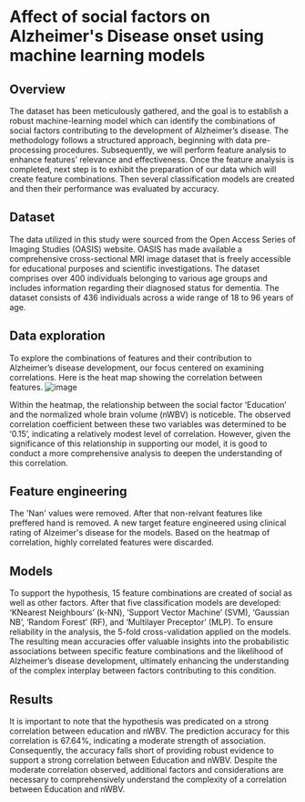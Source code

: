 # Affect of social factors on Alzheimer's Disease onset using machine learning models



## Overview
The dataset has been meticulously gathered, and the goal is to establish a
robust machine-learning model which can identify the combinations of social
factors contributing to the development of Alzheimer’s disease. The methodology
follows a structured approach, beginning with data pre-processing procedures.
Subsequently, we will perform feature analysis to enhance features’ relevance
and effectiveness. Once the feature analysis is completed, next step is to exhibit the
preparation of our data which will create feature combinations. Then several classification models are created and then 
their performance was evaluated by accuracy.
## Dataset
The data utilized in this study were sourced from the Open Access Series of
Imaging Studies (OASIS) website. OASIS has made available a comprehensive
cross-sectional MRI image dataset that is freely accessible for educational
purposes and scientific investigations. The dataset comprises over 400 individuals
belonging to various age groups and includes information regarding their
diagnosed status for dementia. The dataset consists of 436 individuals across
a wide range of 18 to 96 years of age.

## Data exploration
To explore the combinations of features and their contribution to Alzheimer’s
disease development, our focus centered on examining correlations. Here is the heat map showing the correlation between features.
![image](https://github.com/user-attachments/assets/8a22ca68-4fec-4016-8cb3-c2927ce8a5f7)

Within the heatmap, the relationship between the social factor ‘Education’ and the normalized whole
brain volume (nWBV) is noticeble. The observed correlation coefficient between these two
variables was determined to be ‘0.15’, indicating a relatively modest level of
correlation. However, given the significance of this relationship in supporting
our model, it is good to conduct a more comprehensive analysis to deepen the
understanding of this correlation. 
## Feature engineering
The 'Nan' values were removed. After that non-relvant features like preffered hand is removed.
A new target feature engineered using clinical rating of Alzeimer's disease for the models. Based on the heatmap of correlation, highly correlated features were discarded. 
## Models
To support the hypothesis, 15 feature combinations are created of social as well as other factors.
After that five classification models are developed: ‘KNearest
Neighbours’ (k-NN), ‘Support Vector Machine’ (SVM), ‘Gaussian NB’,
‘Random Forest’ (RF), and ‘Multilayer Preceptor’ (MLP).
To ensure reliability in the analysis, the 5-fold cross-validation applied on the models.
The resulting mean accuracies offer valuable insights into the probabilistic
associations between specific feature combinations and the likelihood
of Alzheimer’s disease development, ultimately enhancing the understanding of
the complex interplay between factors contributing to this condition.

## Results
It is important to note that the hypothesis was predicated on a strong correlation
between education and nWBV. The prediction accuracy for
this correlation is 67.64%, indicating a moderate strength of association. Consequently, the accuracy falls short of providing robust evidence to support a
strong correlation between Education and nWBV.
Despite the moderate correlation observed, additional factors
and considerations are necessary to comprehensively understand the complexity
of a correlation between Education and nWBV.
